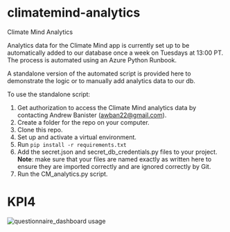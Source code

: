 # climatemind-analytics
Climate Mind Analytics

Analytics data for the Climate Mind app is currently set up to be automatically added to our database once a week on Tuesdays at 13:00 PT. The process is automated using an Azure Python Runbook.

A standalone version of the automated script is provided here to demonstrate the logic or to manually add analytics data to our db.

To use the standalone script:

1. Get authorization to access the Climate Mind analytics data by contacting Andrew Banister (awban22@gmail.com).
2. Create a folder for the repo on your computer.
3. Clone this repo.
4. Set up and activate a virtual environment.
5. Run ```pip install -r requirements.txt```
6. Add the secret.json and secret_db_credentials.py files to your project. **Note**: make sure that your files are named exactly as written here to ensure they are imported correctly and are ignored correctly by Git. 
7. Run the CM_analytics.py script.

# KPI4
![questionnaire_dashboard usage](https://user-images.githubusercontent.com/19840874/126049366-e29cba90-2451-4298-ba4e-4d9262121828.gif)
